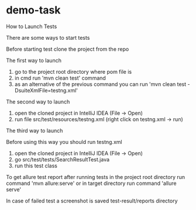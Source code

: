 # demo-task

How to Launch Tests

There are some ways to start tests

Before starting test clone the project from the repo

The first way to launch
1. go to the project root directory where pom file is
2. in cmd run 'mvn clean test' command
3. as an alternative of the previous command you can run 'mvn clean test -DsuiteXmlFile=testng.xml'

The second way to launch
1. open the cloned project in IntelliJ IDEA (File -> Open)
2. run file src/test/resources/testng.xml (right click on testng.xml -> run)

The third way to launch

Before using this way you should run testng.xml
1. open the cloned project in IntelliJ IDEA (File -> Open)
2. go src/test/tests/SearchResultTest.java
3. run this test class

To get allure test report after running tests in the project root directory run command 'mvn allure:serve' or in target directory run command 'allure serve'

In case of failed test a screenshot is saved test-result/reports directory



